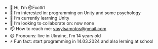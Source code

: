 - 👋 Hi, I’m @Exotli1
- 👀 I’m interested in: programming on Unity and some psychology
- 🌱 I’m currently learning Unity
- 💞️ I’m looking to collaborate on: now none
- 📫 How to reach me: vasylsamotos@gmail.com
- 😄 Pronouns: live in Ukraine, I'm 14 years old
- ⚡ Fun fact: start programming in 14.03.2024 and also lerning at school

<!---
Exotli1/Exotli1 is a ✨ special ✨ repository because its `README.md` (this file) appears on your GitHub profile.
You can click the Preview link to take a look at your changes.
--->
